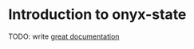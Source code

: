 # Introduction to onyx-state

TODO: write [great documentation](http://jacobian.org/writing/what-to-write/)
